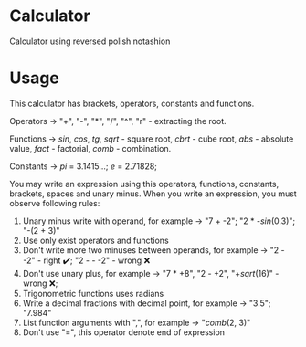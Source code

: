 # Calculator
Calculator using reversed polish notashion

# Usage
This calculator has brackets, operators, constants and functions.

Operators -> "+", "-", "*", "/", "^", "r" - extracting the root.

Functions -> *sin*, *cos*, *tg*, *sqrt* - square root, *cbrt* - cube root, *abs* - absolute value, *fact* - factorial, *comb* - combination.

Constants -> *pi* = 3.1415...; *e* = 2.71828;

You may write an expression using this operators, functions, constants, brackets, spaces and unary minus. When you write an expression, you must observe following rules:
1. Unary minus write with operand, for example -> "7 + -2"; "2 * -*sin*(0.3)"; "-(2 + 3)"
2. Use only exist operators and functions
3. Don't write more two minuses between operands, for example -> "2 - -2" - right :heavy_check_mark:; "2 - - -2" - wrong :x:
4. Don't use unary plus, for example -> "7 * +8", "2 - +2", "+*sqrt*(16)" - wrong :x:;
5. Trigonometric functions uses radians
6. Write a decimal fractions with decimal point, for example -> "3.5"; "7.984"
7. List function arguments with ",", for example -> "*comb*(2, 3)"
8. Don't use "=", this operator denote end of expression
